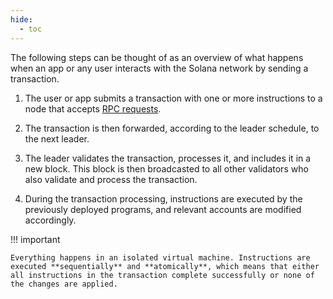 ```yaml
---
hide:
  - toc
---
```


The following steps can be thought of as an overview of what happens when an app or any user interacts with the Solana network by sending a transaction.

1. The user or app submits a transaction with one or more instructions to a node that accepts [RPC requests](./interacting-with-the-network.md).

2. The transaction is then forwarded, according to the leader schedule, to the next leader.

3. The leader validates the transaction, processes it, and includes it in a new block. This block is then broadcasted to all other validators who also validate and process the transaction.

4. During the transaction processing, instructions are executed by the previously deployed programs, and relevant accounts are modified accordingly.

!!! important

    Everything happens in an isolated virtual machine. Instructions are executed **sequentially** and **atomically**, which means that either all instructions in the transaction complete successfully or none of the changes are applied.
